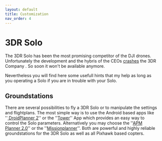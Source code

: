 ```yaml
---
layout: default
title: Customization
nav_order: 4
---
```

# 3DR Solo 

The 3DR Solo has been the most promising competitor of the DJI drones. Unfortunately the development and the hybris of the CEOs [crashes](http://www.forbes.com/sites/ryanmac/2016/10/05/3d-robotics-solo-crash-chris-anderson/#5d4fb9d48406) the 3DR Company . So soon it won't be available anymore. 

Nevertheless you will find here some usefull hints that my help as long as you operating a Solo if you are in trouble with your Solo.

## Groundstations


There are several possibilities to fly a 3DR Solo or to manipulate the settings and flightplans. The most simple way is to use the Android based apps  like ''[ DroidPlanner 2](https///play.google.com/store/apps/details?id=org.droidplanner&hl=de)'' or the ''[Tower](https///play.google.com/store/apps/details?id=org.droidplanner.android&hl=de)'' App which provides an easy way to control the Solo parameters. 
Alternatively you may choose the ''[APM Planner 2.0](http://ardupilot.org/planner2/)'' or the ''[Missionplanner](http://ardupilot.org/planner/docs/mission-planner-overview.html)''. Both are powerful and highly reliable groundstations for the 3DR Solo as well as all Pixhawk based copters.





